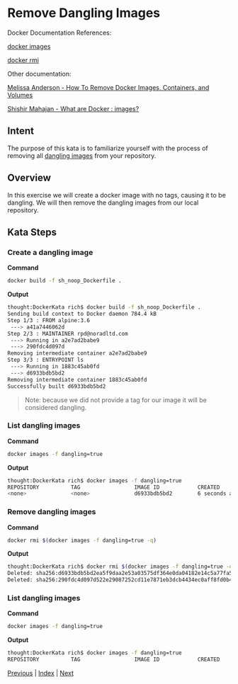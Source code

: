 # Remove Dangling Images

Docker Documentation References:

[docker images](https://docs.docker.com/engine/reference/commandline/images/)

[docker rmi](https://docs.docker.com/engine/reference/commandline/rmi/)

Other documentation:

[Melissa Anderson - How To Remove Docker Images, Containers, and Volumes](https://www.digitalocean.com/community/tutorials/how-to-remove-docker-images-containers-and-volumes)

[Shishir Mahajan - What are Docker <none>:<none> images?](http://www.projectatomic.io/blog/2015/07/what-are-docker-none-none-images/)
## Intent

The purpose of this kata is to familiarize yourself with the process of removing all [dangling images](http://www.projectatomic.io/blog/2015/07/what-are-docker-none-none-images/) from your repository.

## Overview

In this exercise we will create a docker image with no tags, causing it to be dangling. We will then remove the dangling images from our local repository.

## Kata Steps

### Create a dangling image

**Command**

```bash
docker build -f sh_noop_Dockerfile .
```

**Output**
```bash
thought:DockerKata rich$ docker build -f sh_noop_Dockerfile .
Sending build context to Docker daemon 784.4 kB
Step 1/3 : FROM alpine:3.6
 ---> a41a7446062d
Step 2/3 : MAINTAINER rpd@noradltd.com
 ---> Running in a2e7ad2babe9
 ---> 290fdc4d097d
Removing intermediate container a2e7ad2babe9
Step 3/3 : ENTRYPOINT ls
 ---> Running in 1883c45ab0fd
 ---> d6933bdb5bd2
Removing intermediate container 1883c45ab0fd
Successfully built d6933bdb5bd2
```

> Note: because we did not provide a tag for our image it will be considered dangling.

### List dangling images

**Command**

```bash
docker images -f dangling=true
```

**Output**

```bash
thought:DockerKata rich$ docker images -f dangling=true
REPOSITORY          TAG                 IMAGE ID            CREATED             SIZE
<none>              <none>              d6933bdb5bd2        6 seconds ago       3.97 MB
```

### Remove dangling images

**Command**

```bash
docker rmi $(docker images -f dangling=true -q)
```

**Output**

```bash
thought:DockerKata rich$ docker rmi $(docker images -f dangling=true -q)
Deleted: sha256:d6933bdb5bd2ea5f9daa2e53a03575df364e0da04182e14c5a77fa59e2fc0576
Deleted: sha256:290fdc4d097d522e29087252cd11e7871eb3dcb4434ec0aff8fd0b4ecf176c57
```

### List dangling images

**Command**

```bash
docker images -f dangling=true
```

**Output**

```bash
thought:DockerKata rich$ docker images -f dangling=true
REPOSITORY          TAG                 IMAGE ID            CREATED             SIZE
```

[Previous](24_remove_exited_containers.md) | [Index](README.md) | [Next](26_remove_all_images.md)
